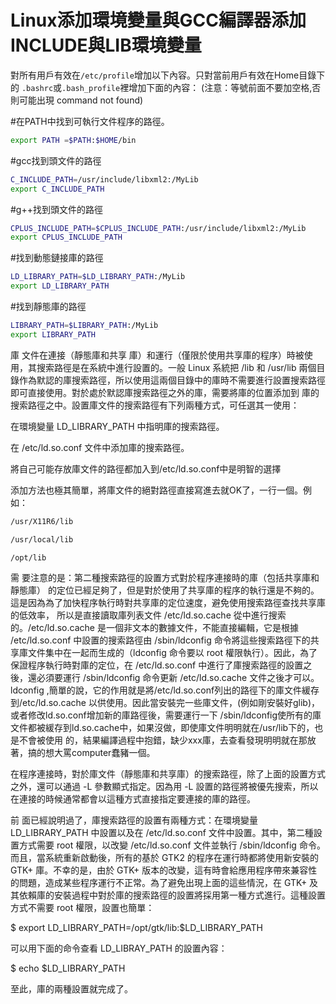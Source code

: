 # Linux添加環境變量與GCC編譯器添加INCLUDE與LIB環境變量


對所有用戶有效在`/etc/profile`增加以下內容。只對當前用戶有效在Home目錄下的
`.bashrc`或`.bash_profile`裡增加下面的內容：
(注意：等號前面不要加空格,否則可能出現 command not found)

#在PATH中找到可執行文件程序的路徑。

```sh
export PATH =$PATH:$HOME/bin
```

#gcc找到頭文件的路徑
```sh
C_INCLUDE_PATH=/usr/include/libxml2:/MyLib
export C_INCLUDE_PATH
```

#g++找到頭文件的路徑
```sh
CPLUS_INCLUDE_PATH=$CPLUS_INCLUDE_PATH:/usr/include/libxml2:/MyLib
export CPLUS_INCLUDE_PATH
```

#找到動態鏈接庫的路徑
```sh
LD_LIBRARY_PATH=$LD_LIBRARY_PATH:/MyLib
export LD_LIBRARY_PATH
```

#找到靜態庫的路徑
```sh
LIBRARY_PATH=$LIBRARY_PATH:/MyLib
export LIBRARY_PATH
```


庫 文件在連接（靜態庫和共享 庫）和運行（僅限於使用共享庫的程序）時被使用，其搜索路徑是在系統中進行設置的。一般 Linux 系統把 /lib 和 /usr/lib 兩個目錄作為默認的庫搜索路徑，所以使用這兩個目錄中的庫時不需要進行設置搜索路徑即可直接使用。對於處於默認庫搜索路徑之外的庫，需要將庫的位置添加到 庫的搜索路徑之中。設置庫文件的搜索路徑有下列兩種方式，可任選其一使用：

在環境變量 LD_LIBRARY_PATH 中指明庫的搜索路徑。

在 /etc/ld.so.conf 文件中添加庫的搜索路徑。

將自己可能存放庫文件的路徑都加入到/etc/ld.so.conf中是明智的選擇

添加方法也極其簡單，將庫文件的絕對路徑直接寫進去就OK了，一行一個。例如：

```sh
/usr/X11R6/lib

/usr/local/lib

/opt/lib
```

需 要注意的是：第二種搜索路徑的設置方式對於程序連接時的庫（包括共享庫和靜態庫） 的定位已經足夠了，但是對於使用了共享庫的程序的執行還是不夠的。這是因為為了加快程序執行時對共享庫的定位速度，避免使用搜索路徑查找共享庫的低效率， 所以是直接讀取庫列表文件 /etc/ld.so.cache 從中進行搜索的。/etc/ld.so.cache 是一個非文本的數據文件，不能直接編輯，它是根據 /etc/ld.so.conf 中設置的搜索路徑由 /sbin/ldconfig 命令將這些搜索路徑下的共享庫文件集中在一起而生成的（ldconfig 命令要以 root 權限執行）。因此，為了保證程序執行時對庫的定位，在 /etc/ld.so.conf 中進行了庫搜索路徑的設置之後，還必須要運行 /sbin/ldconfig 命令更新 /etc/ld.so.cache 文件之後才可以。ldconfig ,簡單的說，它的作用就是將/etc/ld.so.conf列出的路徑下的庫文件緩存到/etc/ld.so.cache 以供使用。因此當安裝完一些庫文件，(例如剛安裝好glib)，或者修改ld.so.conf增加新的庫路徑後，需要運行一下 /sbin/ldconfig使所有的庫文件都被緩存到ld.so.cache中，如果沒做，即使庫文件明明就在/usr/lib下的，也是不會被使用 的，結果編譯過程中抱錯，缺少xxx庫，去查看發現明明就在那放著，搞的想大罵computer蠢豬一個。

在程序連接時，對於庫文件（靜態庫和共享庫）的搜索路徑，除了上面的設置方式之外，還可以通過 -L 參數顯式指定。因為用 -L 設置的路徑將被優先搜索，所以在連接的時候通常都會以這種方式直接指定要連接的庫的路徑。

前 面已經說明過了，庫搜索路徑的設置有兩種方式：在環境變量 LD_LIBRARY_PATH 中設置以及在 /etc/ld.so.conf 文件中設置。其中，第二種設置方式需要 root 權限，以改變 /etc/ld.so.conf 文件並執行 /sbin/ldconfig 命令。而且，當系統重新啟動後，所有的基於 GTK2 的程序在運行時都將使用新安裝的 GTK+ 庫。不幸的是，由於 GTK+ 版本的改變，這有時會給應用程序帶來兼容性的問題，造成某些程序運行不正常。為了避免出現上面的這些情況，在 GTK+ 及其依賴庫的安裝過程中對於庫的搜索路徑的設置將採用第一種方式進行。這種設置方式不需要 root 權限，設置也簡單：

$ export LD_LIBRARY_PATH=/opt/gtk/lib:$LD_LIBRARY_PATH

可以用下面的命令查看 LD_LIBRAY_PATH 的設置內容：

$ echo $LD_LIBRARY_PATH

至此，庫的兩種設置就完成了。